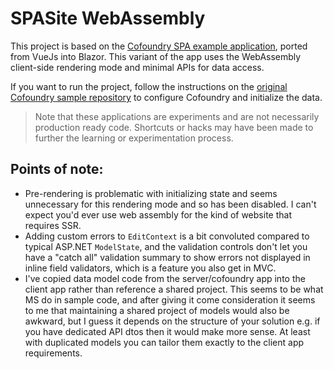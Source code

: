 # SPASite WebAssembly

This project is based on the [Cofoundry SPA example application](https://github.com/cofoundry-cms/Cofoundry.Samples.SPASite), ported from VueJs into Blazor. This variant of the app uses the WebAssembly client-side rendering mode and minimal APIs for data access.

If you want to run the project, follow the instructions on the [original Cofoundry sample repository](https://github.com/cofoundry-cms/Cofoundry.Samples.SPASite) to configure Cofoundry and initialize the data.

> Note that these applications are experiments and are not necessarily production ready code. Shortcuts or hacks may have been made to further the learning or experimentation process. 

## Points of note:

- Pre-rendering is problematic with initializing state and seems unnecessary for this rendering mode and so has been disabled. I can't expect you'd ever use web assembly for the kind of website that requires SSR.
- Adding custom errors to `EditContext` is a bit convoluted compared to typical ASP.NET `ModelState`, and the validation controls don't let you have a "catch all" validation summary to show errors not displayed in inline field validators, which is a feature you also get in MVC.
- I've copied data model code from the server/cofoundry app into the client app rather than reference a shared project. This seems to be what MS do in sample code, and after giving it come consideration it seems to me that maintaining a shared project of models would also be awkward, but I guess it depends on the structure of your solution e.g. if you have dedicated API dtos then it would make more sense. At least with duplicated models you can tailor them exactly to the client app requirements.

